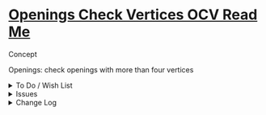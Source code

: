 # [Openings Check Vertices OCV Read Me]( #ocv-openings-check-vertices/README.md )

<detail open>

<summary>Concept</summary>

Openings: check openings with more than four vertices

</details>

<details>

<summary>To Do / Wish List</summary>

* 2019-05-16 ~ List all openings with issues and provide display of details for each item
* 2019-04-03 ~ Delete any extra vertices in edges

</details>

<details>

<summary>Issues</summary>


</details>

<details>

<summary>Change Log</summary>

### 2019-05-10 ~ Theo

* F - Add popup help and readme

### 2019-04-03 ~ Theo

* F - First commit

</details>
